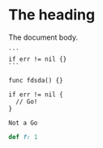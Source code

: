 # The heading

The document body.

    ```
    if err != nil {}
    ```

```golang
func fdsda() {}
```

```
if err != nil {
  // Go!
}
```

```
Not a Go
```

```ruby
def f: 1
```
